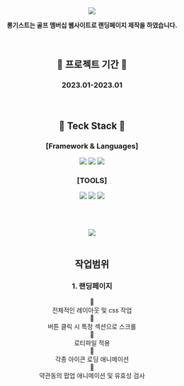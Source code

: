<div align=center>

<img src="https://capsule-render.vercel.app/api?type=waving&customColorList=0&height=200&section=header&text=Longest&fontSize=70" />



**롱기스트는 골프 멤버십 웹사이트로 랜딩페이지 제작을 하였습니다.**</br></br></br>



 ## :calendar: 프로젝트 기간 :calendar:
### 2023.01-2023.01 </br></br></br>
## :memo: Teck Stack :memo: 
### [Framework & Languages]
<img src="https://img.shields.io/badge/HTML5-E34F26?style=flat-square&logo=HTML5&logoColor=white"/>
<img src="https://img.shields.io/badge/Javascript-F7DF1E?style=flat-square&logo=Javascript&logoColor=white"/>
<img src="https://img.shields.io/badge/CSS3-1572B6?style=flat-square&logo=CSS3&logoColor=white"/></br>

### [TOOLS]
<img src="https://img.shields.io/badge/Visual Studio Code-007ACC?style=flat-square&logo=Visual Studio Code&logoColor=white"/>
<img src="https://img.shields.io/badge/GitHub-181717?style=flat-square&logo=GitHub&logoColor=white"/>
<img src="https://img.shields.io/badge/Figma-F24E1E?style=flat-square&logo=Figma&logoColor=white"/></br></br></br></br>


<img src="https://github-readme-stats.vercel.app/api/top-langs/?username=JaeminKim-Irene&layout=compact"><br><br>


## 작업범위
### 1. 랜딩페이지
:small_blue_diamond: </br>
전체적인 레이아웃 및 css 작업 </br>
:small_blue_diamond: </br>
버튼 클릭 시 특정 섹션으로 스크롤 </br>
:small_blue_diamond: </br>
로티파일 적용 </br>
:small_blue_diamond: </br>
각종 아이콘 로딩 애니메이션 </br>
:small_blue_diamond: </br>
약관동의 팝업 애니메이션 및 유효성 검사 </br></br>

</div>
